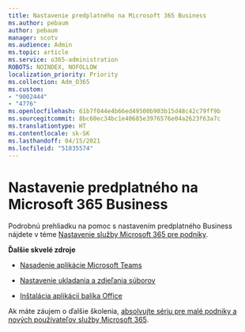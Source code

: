 ```yaml
---
title: Nastavenie predplatného na Microsoft 365 Business
ms.author: pebaum
author: pebaum
manager: scotv
ms.audience: Admin
ms.topic: article
ms.service: o365-administration
ROBOTS: NOINDEX, NOFOLLOW
localization_priority: Priority
ms.collection: Adm_O365
ms.custom:
- "9002444"
- "4776"
ms.openlocfilehash: 61b7f044e4b66ed49500b903b15d48c42c79ff9b
ms.sourcegitcommit: 8bc60ec34bc1e40685e3976576e04a2623f63a7c
ms.translationtype: HT
ms.contentlocale: sk-SK
ms.lasthandoff: 04/15/2021
ms.locfileid: "51835574"
---
```

# <a name="set-up-a-microsoft-365-business-subscription"></a>Nastavenie predplatného na Microsoft 365 Business

Podrobnú prehliadku na pomoc s nastavením predplatného Business nájdete v téme [Nastavenie služby Microsoft 365 pre podniky](https://docs.microsoft.com/microsoft-365/admin/setup/setup?view=o365-worldwide). 

**Ďalšie skvelé zdroje**

- [Nasadenie aplikácie Microsoft Teams](https://docs.microsoft.com/microsoftteams/how-to-roll-out-teams?toc=%2Foffice365%2Fadmin%2Ftoc.json&bc=%2Foffice365%2Fadmin%2Fbreadcrumb%2Ftoc.json&view=o365-worldwide)

- [Nastavenie ukladania a zdieľania súborov](https://docs.microsoft.com/microsoft-365/admin/setup/set-up-file-storage-and-sharing?view=o365-worldwide)

- [Inštalácia aplikácií balíka Office](https://docs.microsoft.com/microsoft-365/admin/setup/install-applications?view=o365-worldwide)

Ak máte záujem o ďalšie školenia, [absolvujte sériu pre malé podniky a nových používateľov služby Microsoft 365](https://support.office.com/article/set-up-your-small-business-6ab4bbcd-79cf-4000-a0bd-d42ce4d12816).
